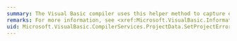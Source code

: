 ```yaml
---
summary: The Visual Basic compiler uses this helper method to capture exceptions in the `Err` object.
remarks: For more information, see <xref:Microsoft.VisualBasic.Information.Err%2A>.
uid: Microsoft.VisualBasic.CompilerServices.ProjectData.SetProjectError*
---
```

